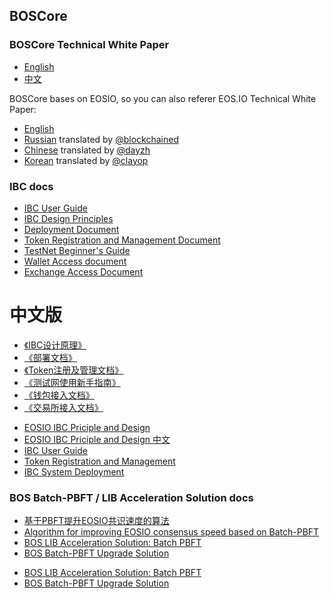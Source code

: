BOSCore
------

### BOSCore Technical White Paper

- [English](BOSCoreTechnicalWhitePaper.md)
- [中文](BOSCoreTechnicalWhitePaper_zh.md) 

BOSCore bases on EOSIO, so you can also referer EOS.IO Technical White Paper:  
- [English](https://github.com/EOSIO/Documentation/blob/master/TechnicalWhitePaper.md)
- [Russian](https://github.com/EOSIO/Documentation/blob/master/ru-RU/TechnicalWhitePaper.md) translated by [@blockchained](https://steemit.com/@blockchained)
- [Chinese](https://github.com/EOSIO/Documentation/blob/master/zh-CN/TechnicalWhitePaper.md) translated by [@dayzh](https://steemit.com/@dayzh)
- [Korean](https://github.com/EOSIO/Documentation/blob/master/ko-KR/TechnicalWhitePaper.md) translated by [@clayop](https://steemit.com/@clayop)


### IBC docs

* [IBC User Guide](IBC/README.md)
* [IBC Design Principles](IBC/EOSIO_IBC_Priciple_and_Design.md)
* [Deployment Document](IBC/Deployment/README.md)
* [Token Registration and Management Document](IBC/Token_Registration_and_Management.md)
* [TestNet Beginner's Guide](IBC/BeginnerGuide/README.md)
* [Wallet Access document](IBC/WalletAccess/README.md)
* [Exchange Access Document](IBC/ExchangeAccess/README.md)

# 中文版

* [《IBC设计原理》](IBC/EOSIO_IBC_Priciple_and_Design_zh.md)
* [《部署文档》](IBC/Deployment/README_CN.md)
* [《Token注册及管理文档》](IBC/Token_Registration_and_Management.md)
* [《测试网使用新手指南》](IBC/BeginnerGuide/README_CN.md)
* [《钱包接入文档》](IBC/WalletAccess/README_CN.md)
* [《交易所接入文档》](IBC/ExchangeAccess/README_CN.md)

- [EOSIO IBC Priciple and Design](IBC/EOSIO_IBC_Priciple_and_Design.md)
- [EOSIO IBC Priciple and Design 中文](IBC/EOSIO_IBC_Priciple_and_Design_zh.md)
- [IBC User Guide](IBC/README.md)
- [Token Registration and Management](IBC/Token_Registration_and_Management.md)
- [IBC System Deployment](IBC/IBC_System_Deployment.md)


### BOS Batch-PBFT / LIB Acceleration Solution docs

* [基于PBFT提升EOSIO共识速度的算法](LIB/基于PBFT提升EOSIO共识速度的算法.md)
* [Algorithm for improving EOSIO consensus speed based on Batch-PBFT](LIB/Algorithm_for_improving_EOSIO_consensus_speed_based_on_Batch-PBFT)
* [BOS LIB Acceleration Solution: Batch PBFT](LIB/BOS_Batch_PBFT_I.md)
* [BOS Batch-PBFT Upgrade Solution](LIB/BOS_Batch_PBFT_II.md)

- [BOS LIB Acceleration Solution: Batch PBFT](LIB/BOS_Batch_PBFT_I.md)
- [BOS Batch-PBFT Upgrade Solution](LIB/BOS_Batch_PBFT_II.md)



